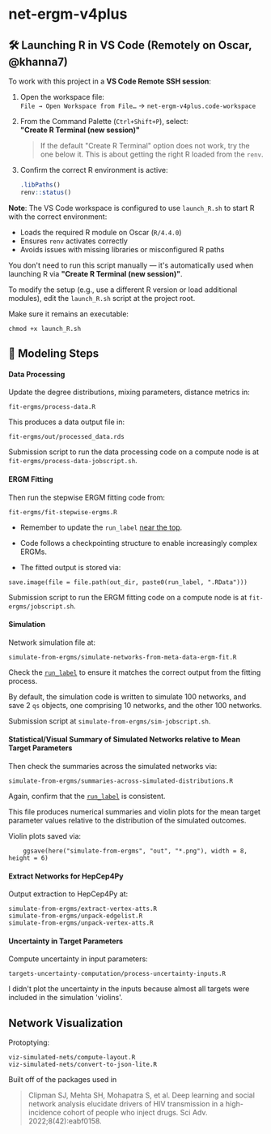 # net-ergm-v4plus

## 🛠 Launching R in VS Code (Remotely on Oscar, @khanna7)

To work with this project in a **VS Code Remote SSH session**:

1. Open the workspace file:  
   `File → Open Workspace from File…` → `net-ergm-v4plus.code-workspace`

2. From the Command Palette (`Ctrl+Shift+P`), select:  
   **"Create R Terminal (new session)"**  
   > If the default "Create R Terminal" option does not work, try the one below it. This is about getting the right R loaded from the `renv`. 

3. Confirm the correct R environment is active:
   ```r
   .libPaths()
   renv::status()
   ```

**Note**: 
The VS Code workspace is configured to use `launch_R.sh` to start R with the correct environment:

- Loads the required R module on Oscar (`R/4.4.0`)
- Ensures `renv` activates correctly
- Avoids issues with missing libraries or misconfigured R paths

You don't need to run this script manually — it's automatically used when launching R via **"Create R Terminal (new session)"**.

To modify the setup (e.g., use a different R version or load additional modules), edit the `launch_R.sh` script at the project root.

Make sure it remains an executable:
```
chmod +x launch_R.sh
```

## 🧩 Modeling Steps 

#### Data Processing

Update the degree distributions, mixing parameters, distance metrics in:

```
fit-ergms/process-data.R
```

This produces a data output file in:

```
fit-ergms/out/processed_data.rds
```

Submission script to run the data processing code on a compute node is at
`fit-ergms/process-data-jobscript.sh`.

#### ERGM Fitting

Then run the stepwise ERGM fitting code from:

```
fit-ergms/fit-stepwise-ergms.R
```

- Remember to update the `run_label` [near the top](https://github.com/hepcep/net-ergm-v4plus/blob/60bb27461392556ac56834b7dedf82961e236edc/fit-ergms/fit-stepwise-ergms.R#L9).

- Code follows a checkpointing structure to enable increasingly complex ERGMs.

- The fitted output is stored via:

```
save.image(file = file.path(out_dir, paste0(run_label, ".RData")))
```

Submission script to run the ERGM fitting code on a compute node is at
`fit-ergms/jobscript.sh`.

#### Simulation

Network simulation file at:

```
simulate-from-ergms/simulate-networks-from-meta-data-ergm-fit.R
```

Check the [`run_label`](https://github.com/hepcep/net-ergm-v4plus/blob/60bb27461392556ac56834b7dedf82961e236edc/simulate-from-ergms/simulate-networks-from-meta-data-ergm-fit.R#L38C1-L40) 
to ensure it matches the correct output from the fitting process. 

By default, the simulation code 
is written to simulate 100 networks, 
and save 2 `qs` objects, one comprising 10 networks, and the other 100 networks. 

Submission script at `simulate-from-ergms/sim-jobscript.sh`.

#### Statistical/Visual Summary of Simulated Networks relative to Mean Target Parameters

Then check the summaries across the simulated networks via:
```
simulate-from-ergms/summaries-across-simulated-distributions.R
```

Again, confirm that the [`run_label`](https://github.com/hepcep/net-ergm-v4plus/blob/60bb27461392556ac56834b7dedf82961e236edc/simulate-from-ergms/summaries-across-simulated-distributions.R#L39-L41) is consistent.

This file produces numerical summaries and violin plots for the 
mean target parameter values relative to the distribution of the simulated outcomes.

Violin plots saved via: 
```
    ggsave(here("simulate-from-ergms", "out", "*.png"), width = 8, height = 6)
```

#### Extract Networks for HepCep4Py

Output extraction to HepCep4Py at:

```
simulate-from-ergms/extract-vertex-atts.R
simulate-from-ergms/unpack-edgelist.R
simulate-from-ergms/unpack-vertex-atts.R
```

#### Uncertainty in Target Parameters 
Compute uncertainty in input parameters:

```
targets-uncertainty-computation/process-uncertainty-inputs.R
```

I didn't plot the uncertainty in the inputs because almost 
all targets were included in the simulation 'violins'.


## Network Visualization
Protoptying:

```
viz-simulated-nets/compute-layout.R
viz-simulated-nets/convert-to-json-lite.R
```

Built off of the packages used in 

> Clipman SJ, Mehta SH, Mohapatra S, et al. Deep learning and social network analysis elucidate drivers of HIV transmission in a high-incidence cohort of people who inject drugs. Sci Adv. 2022;8(42):eabf0158.


